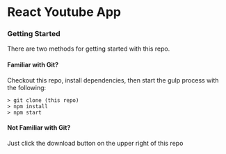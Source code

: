 # React Youtube App

### Getting Started

There are two methods for getting started with this repo.

#### Familiar with Git?
Checkout this repo, install dependencies, then start the gulp process with the following:

```
> git clone (this repo)
> npm install
> npm start
```

#### Not Familiar with Git?
Just click the download button on the upper right of this repo
